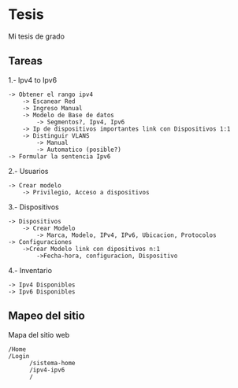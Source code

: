 # Tesis
Mi tesis de grado


## Tareas

1.- Ipv4 to Ipv6

    -> Obtener el rango ipv4
        -> Escanear Red
        -> Ingreso Manual
        -> Modelo de Base de datos
            -> Segmentos?, Ipv4, Ipv6
        -> Ip de dispositivos importantes link con Dispositivos 1:1
        -> Distinguir VLANS
            -> Manual
            -> Automatico (posible?)
    -> Formular la sentencia Ipv6
    
    


2.- Usuarios

    -> Crear modelo
        -> Privilegio, Acceso a dispositivos

3.- Dispositivos

    -> Dispositivos
        -> Crear Modelo
            -> Marca, Modelo, IPv4, IPv6, Ubicacion, Protocolos
    -> Configuraciones
        ->Crear Modelo link con dipositivos n:1
            ->Fecha-hora, configuracion, Dispositivo

4.- Inventario

    -> Ipv4 Disponibles
    -> Ipv6 Disponibles
    
## Mapeo del sitio

 Mapa del sitio web
 
    
    /Home
    /Login
          /sistema-home
          /ipv4-ipv6
          /